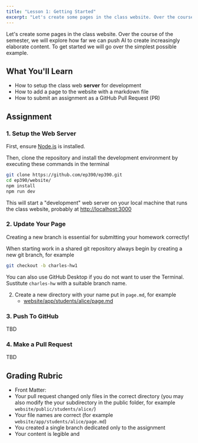 ```yaml
---
title: "Lesson 1: Getting Started"
excerpt: "Let's create some pages in the class website. Over the course of the semester, we will explore how far we can push AI to create increasingly elaborate content."
---
```


Let's create some pages in the class website. Over the course of the semester, we will explore how far we can push AI to create increasingly elaborate content. To get started we will go over the simplest possible example.

## What You'll Learn

- How to setup the class web **server** for development
- How to add a page to the website with a markdown file
- How to submit an assignment as a GitHub Pull Request (PR)

## Assignment

### 1. Setup the Web Server

First, ensure [Node.js](https://nodejs.org/) is installed.

Then, clone the repository and install the development environment by executing
these commands in the terminal

```bash
git clone https://github.com/ep390/ep390.git
cd ep390/website/
npm install
npm run dev
```

This will start a "development" web server on your local machine that runs the
class website, probably at [http://localhost:3000](http://localhost:3000/)

### 2. Update Your Page

Creating a new branch is essential for submitting your homework correctly!

When starting work in a shared git repository always begin by creating a new git branch, for example

```bash
git checkout -b charles-hw1
```

You can also use GitHub Desktop if you do not want to user the Terminal.
Sustitute `charles-hw` with a suitable branch name.





2. Create a new directory with your name put in `page.md`, for example
   - [website/app/students/alice/page.md](https://github.com/ep390/ep390/blob/main/website/app/students/alice/page.md?plain=1)


### 3. Push To GitHub

TBD

### 4. Make a Pull Request

TBD

## Grading Rubric

- Front Matter:
- Your pull request changed only files in the correct  directory (you may also modify the your subdirectory in the public folder, for example `website/public/students/alice/`)
- Your file names are correct (for example `website/app/students/alice/page.md`)
- You created a single branch dedicated only to the assignment
- Your content is legible and 